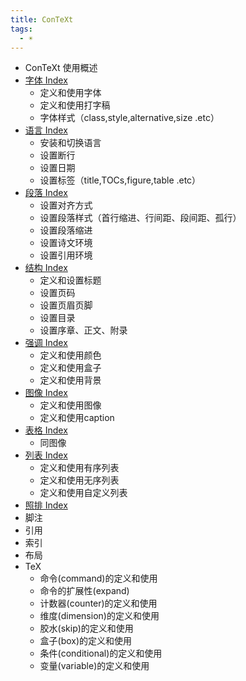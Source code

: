 ```yaml
---
title: ConTeXt
tags:
  - ☀️
---
```

- ConTeXt 使用概述 
- [字体 Index](字体%20Index.md) 
    - 定义和使用字体
    - 定义和使用打字稿
    - 字体样式（class,style,alternative,size .etc）
- [语言 Index](语言%20Index.md)
    - 安装和切换语言
    - 设置断行
    - 设置日期
    - 设置标签（title,TOCs,figure,table .etc）
- [段落 Index](段落%20Index.md)
    - 设置对齐方式
    - 设置段落样式（首行缩进、行间距、段间距、孤行）
    - 设置段落缩进
    - 设置诗文环境
    - 设置引用环境
- [结构 Index](结构%20Index.md)
    - 定义和设置标题
    - 设置页码
    - 设置页眉页脚
    - 设置目录
    - 设置序章、正文、附录
- [强调 Index](强调%20Index.md)
    - 定义和使用颜色
    - 定义和使用盒子
    - 定义和使用背景
- [图像 Index](图像%20Index.md)
    - 定义和使用图像
    - 定义和使用caption
- [表格 Index](表格%20Index.md)
    - 同图像
- [列表 Index](列表%20Index.md)
    - 定义和使用有序列表
    - 定义和使用无序列表
    - 定义和使用自定义列表
- [照排 Index](照排%20Index.md)
- 脚注
- 引用
- 索引
- 布局
- TeX
    - 命令(command)的定义和使用
    - 命令的扩展性(expand)
    - 计数器(counter)的定义和使用
    - 维度(dimension)的定义和使用
    - 胶水(skip)的定义和使用
    - 盒子(box)的定义和使用
    - 条件(conditional)的定义和使用
    - 变量(variable)的定义和使用
